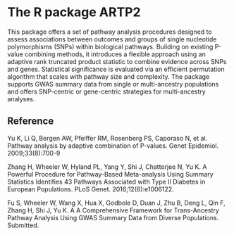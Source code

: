 # The R package ARTP2
This package offers a set of pathway analysis procedures designed to assess associations between outcomes and groups of single nucleotide polymorphisms (SNPs) within biological pathways. Building on existing P-value combining methods, it introduces a flexible approach using an adaptive rank truncated product statistic to combine evidence across SNPs and genes. Statistical significance is evaluated via an efficient permutation algorithm that scales with pathway size and complexity. The package supports GWAS summary data from single or multi-ancestry populations and offers SNP-centric or gene-centric strategies for multi-ancestry analyses.

## Reference
 
Yu K, Li Q, Bergen AW, Pfeiffer RM, Rosenberg PS, Caporaso N, et al. Pathway analysis by adaptive combination of P-values. Genet Epidemiol. 2009;33(8):700-9
 
Zhang H, Wheeler W, Hyland PL, Yang Y, Shi J, Chatterjee N, Yu K. A Powerful Procedure for Pathway-Based Meta-analysis Using Summary Statistics Identifies 43 Pathways Associated with Type II Diabetes in European Populations. PLoS Genet. 2016;12(6):e1006122.
 
Fu S, Wheeler W, Wang X, Hua X, Godbole D, Duan J, Zhu B, Deng L, Qin F, Zhang H, Shi J, Yu K. A A Comprehensive Framework for Trans-Ancestry Pathway Analysis Using  GWAS Summary Data from Diverse Populations. Submitted.
